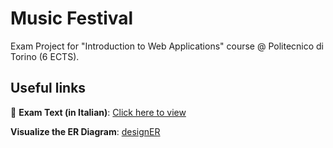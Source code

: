 # Music Festival

Exam Project for "Introduction to Web Applications" course @ Politecnico di Torino (6 ECTS).

## Useful links

📄 **Exam Text (in Italian)**: [Click here to view](https://docs.google.com/document/d/1P5qTU0oU2jlxHHxbXlDaB2t9CdrUOKS0w3HIMpGg9QY/edit?tab=t.0)

**Visualize the ER Diagram**: [designER](https://designer.polito.it/)

